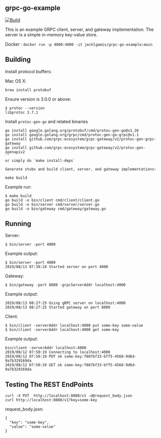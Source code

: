 ## grpc-go-example

[![Build](https://github.com/jecklgamis/grpc-go-example/actions/workflows/build.yml/badge.svg)](https://github.com/jecklgamis/grpc-go-example/actions/workflows/build.yml)

This is an example GRPC client, server, and gateway implementation. The server is a simple in-memory key-value store.

Docker : `docker run -p 4000:4000 -it jecklgamis/grpc-go-example:main`

## Building

Install protocol buffers:

Mac OS X: 
```
brew install protobuf
```

Ensure version is 3.0.0 or above:
```
$ protoc --version
libprotoc 3.7.1
```

Install `protoc-gen-go`  and related binaries
```
go install google.golang.org/protobuf/cmd/protoc-gen-go@v1.26
go install google.golang.org/grpc/cmd/protoc-gen-go-grpc@v1.1
go install github.com/grpc-ecosystem/grpc-gateway/v2/protoc-gen-grpc-gateway
go install github.com/grpc-ecosystem/grpc-gateway/v2/protoc-gen-openapiv2
``
or simply do `make install-deps`

Generate stubs and build client, server, and gateway implementations:
```

```
make build
```

Example run:
```
$ make build
go build -o bin/client cmd/client/client.go
go build -o bin/server cmd/server/server.go
go build -o bin/gateway cmd/gateway/gateway.go
```

## Running 
Server:
```
$ bin/server -port 4000
```

Example output:
```
$ bin/server -port 4000
2019/08/13 07:30:24 Started server on port 4000
```

Gateway:
```
$ bin/gateway -port 8080 -grpcServerAddr localhost:4000
```
Example output:
```
2019/08/13 08:27:25 Using gRPC server on localhost:4000
2019/08/13 08:27:25 Started gateway on port 8080
```

Client:
```
$ bin/client -serverAddr localhost:4000 put some-key some-value
$ bin/client -serverAddr localhost:4000 get some-key
```

Example output:
```
bin/client -serverAddr localhost:4000
2019/08/12 07:50:19 Connecting to localhost:4000
2019/08/12 07:50:19 PUT ok some-key:f887bf33-bff5-4568-9d6d-9a7b329169da
2019/08/12 07:50:19 GET ok some-key:f887bf33-bff5-4568-9d6d-9a7b329169da
```

## Testing The REST EndPoints

```
curl -X PUT  http://localhost:8080/v1 -d@request_body.json
curl http://localhost:8080/v1?key=some-key
```

request_body.json:
```
{
  "key": "some-key",
  "value": "some-value"
}
```


